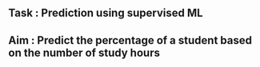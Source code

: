 ## Task : Prediction using supervised ML
## Aim : Predict the percentage of a student based on the number of study hours
